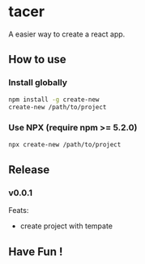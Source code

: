 # tacer

A easier way to create a react app.

## How to use

### Install globally

```sh
npm install -g create-new
create-new /path/to/project
```

### Use NPX (require npm >= 5.2.0)

```sh
npx create-new /path/to/project
```

## Release

### v0.0.1

Feats:

- create project with tempate

## Have Fun !
